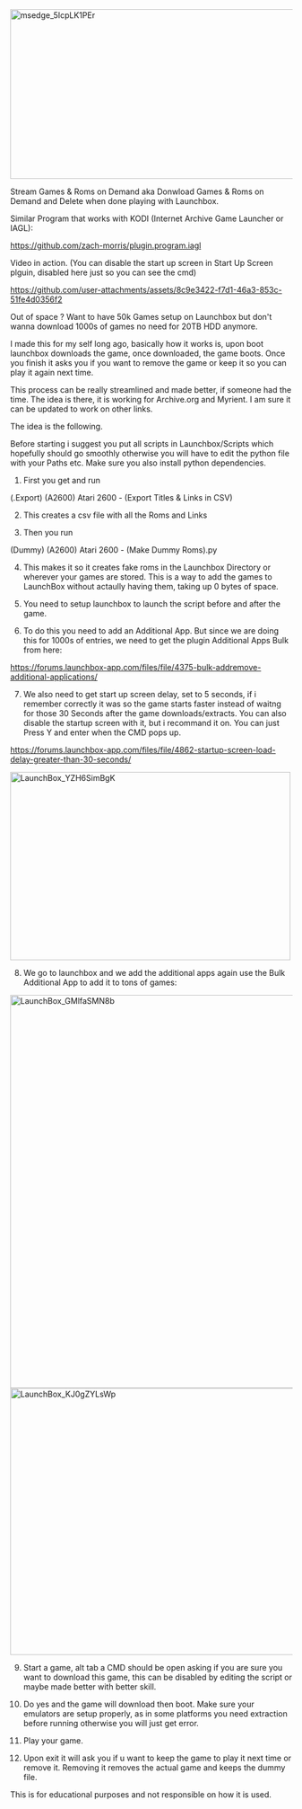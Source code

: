 
<img width="747" height="302" alt="msedge_5IcpLK1PEr" src="https://github.com/user-attachments/assets/565501c8-17a7-4cc7-a870-d40b959b1e5c" />

Stream Games & Roms on Demand aka Donwload Games & Roms on Demand and Delete when done playing with Launchbox.

Similar Program that works with KODI (Internet Archive Game Launcher or IAGL):

https://github.com/zach-morris/plugin.program.iagl

Video in action. (You can disable the start up screen in Start Up Screen plguin, disabled here just so you can see the cmd)


https://github.com/user-attachments/assets/8c9e3422-f7d1-46a3-853c-51fe4d0356f2

Out of space ? Want to have 50k Games setup on Launchbox but don't wanna download 1000s of games no need for 20TB HDD anymore. 

I made this for my self long ago, basically how it works is, upon boot launchbox downloads the game, once downloaded, the game boots. Once you finish it asks you if you want to remove the game or keep it so you can play it again next time. 

This process can be really streamlined and made better, if someone had the time. The idea is there, it is working for Archive.org and Myrient. I am sure it can be updated to work on other links. 

The idea is the following. 

Before starting i suggest you put all scripts in Launchbox/Scripts which hopefully should go smoothly otherwise you will have to edit the python file with your Paths etc. Make sure you also install python dependencies. 

1. First you get and run

(.Export) (A2600) Atari 2600 - (Export Titles & Links in CSV)

2. This creates a csv file with all the Roms and Links

3. Then you run

(Dummy) (A2600) Atari 2600 - (Make Dummy Roms).py

4. This makes it so it creates fake roms in the Launchbox Directory or wherever your games are stored. This is a way to add the games to LaunchBox without actaully having them, taking up 0 bytes of space.

5. You need to setup launchbox to launch the script before and after the game.

6. To do this you need to add an Additional App. But since we are doing this for 1000s of entries, we need to get the plugin Additional Apps Bulk from here:

https://forums.launchbox-app.com/files/file/4375-bulk-addremove-additional-applications/

7. We also need to get start up screen delay, set to 5 seconds, if i remember correctly it was so the game starts faster instead of waitng for those 30 Seconds after the game downloads/extracts. You can also disable the startup screen with it, but i recommand it on. You can just Press Y and enter when the CMD pops up.

https://forums.launchbox-app.com/files/file/4862-startup-screen-load-delay-greater-than-30-seconds/

<img width="500" height="335" alt="LaunchBox_YZH6SimBgK" src="https://github.com/user-attachments/assets/4ad61b86-c759-439f-ab9a-c88a01ef9a29" />

8. We go to launchbox and we add the additional apps again use the Bulk Additional App to add it to tons of games:

<img width="1100" height="700" alt="LaunchBox_GMlfaSMN8b" src="https://github.com/user-attachments/assets/74079fb5-3085-446d-9575-fd1a902af083" />

<img width="640" height="475" alt="LaunchBox_KJ0gZYLsWp" src="https://github.com/user-attachments/assets/e4069515-eedd-439d-811f-af75376dcb9a" />

9. Start a game, alt tab a CMD should be open asking if you are sure you want to download this game, this can be disabled by editing the script or maybe made better with better skill.

10. Do yes and the game will download then boot. Make sure your emulators are setup properly, as in some platforms you need extraction before running otherwise you will just get error.

11. Play your game.

12. Upon exit it will ask you if u want to keep the game to play it next time or remove it. Removing it removes the actual game and keeps the dummy file.

This is for educational purposes and not responsible on how it is used.


